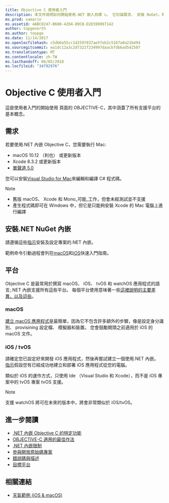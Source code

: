 ```yaml
---
title: Objective C 使用者入門
description: 本文件說明如何開始使用.NET 嵌入目標 c。 它討論需求、 安裝 NuGet，和支援的平台的.NET 內嵌。
ms.prod: xamarin
ms.assetid: 4ABC0247-B608-42D4-89CB-D2E598097142
author: topgenorth
ms.author: toopge
ms.date: 11/14/2017
ms.openlocfilehash: c5db0a55cc1d2597837ae5feb2c5167a0a21b494
ms.sourcegitcommit: ea1dc12a3c2d7322f234997daacbfdb6ad542507
ms.translationtype: MT
ms.contentlocale: zh-TW
ms.lasthandoff: 06/05/2018
ms.locfileid: "34792976"
---
```

# <a name="getting-started-with-objective-c"></a>Objective C 使用者入門

這是使用者入門的開始使用 頁面的 OBJECTIVE-C，其中涵蓋了所有支援平台的基本概念。

## <a name="requirements"></a>需求

若要使用.NET 內嵌 Objective C，您需要執行 Mac:

* macOS 10.12 （利也） 或更新版本
* Xcode 8.3.2 或更新版本
* [單聲道 5.0](http://www.mono-project.com/download/)

您可以安裝[Visual Studio for Mac](https://www.visualstudio.com/vs/visual-studio-mac/)來編輯和編譯 C# 程式碼。

> [!NOTE]
> * 舊版 macOS、 Xcode 和 Mono_可能_工作，但會未經測試並不支援
> * 產生程式碼即可在 Windows 中，但它是只能夠安裝 Xcode 的 Mac 電腦上進行編譯

## <a name="installing-net-embedding-from-nuget"></a>安裝.NET NuGet 內嵌

請遵循這些[指示](~/tools/dotnet-embedding/get-started/install/install.md)安裝及設定專案的.NET 內嵌。

範例命令引動過程會列在[macOS](~/tools/dotnet-embedding/get-started/objective-c/macos.md)和[iOS](~/tools/dotnet-embedding/get-started/objective-c/ios.md)快速入門指南。

## <a name="platforms"></a>平台

Objective C 是最常用於撰寫 macOS、 iOS、 tvOS 和 watchOS 應用程式的語言;.NET 內嵌支援所有這些平台。 每個平台使用意味著一些[這裡說明的主要差異，以及這些](~/tools/dotnet-embedding/objective-c/platforms.md)。

### <a name="macos"></a>macOS

[建立 macOS 應用程式](~/tools/dotnet-embedding/get-started/objective-c/macos.md)是最簡單，因為它不包含許多額外的步驟，像是設定身分識別、 provisining 設定檔、 模擬器和裝置。 您會鼓勵開頭之前適用於 iOS 的 macOS 文件。

### <a name="ios--tvos"></a>iOS / tvOS

請確定您已設定好來開發 iOS 應用程式，然後再嘗試建立一個使用.NET 內嵌。 [指示](~/tools/dotnet-embedding/get-started/objective-c/ios.md)假設您有已經成功地建立和部署 iOS 應用程式從您的電腦。

類似於 iOS 的運作方式，只使用 Ide （Visual Studio 和 Xcode），而不是 iOS 專案中的 tvOS 專案 tvOS 支援。

> [!NOTE]
> 支援 watchOS 將可在未來的版本中，將會非常類似於 iOS/tvOS。

## <a name="further-reading"></a>進一步閱讀

* [.NET 內嵌 Objective C 的特定功能](~/tools/dotnet-embedding/objective-c/index.md)
* [OBJECTIVE-C 適用的最佳作法](~/tools/dotnet-embedding/objective-c/best-practices.md)
* [.NET 內嵌限制](~/tools/dotnet-embedding/limitations.md)
* [參與開放原始碼專案](https://github.com/mono/Embeddinator-4000/blob/master/Contributing.md)
* [錯誤碼與描述](~/tools/dotnet-embedding/errors.md)
* [目標平台](~/tools/dotnet-embedding/objective-c/platforms.md)

## <a name="related-links"></a>相關連結

- [天氣範例 (iOS & macOS)](https://github.com/jamesmontemagno/embeddinator-weather)
